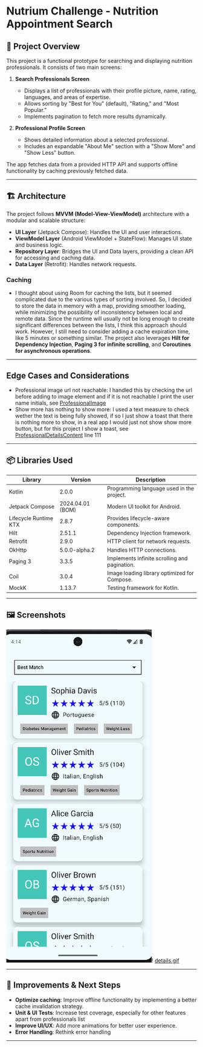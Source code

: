 # Nutrium Challenge - Nutrition Appointment Search

## 📌 Project Overview
This project is a functional prototype for searching and displaying nutrition professionals. It consists of two main screens:

1. **Search Professionals Screen**
    - Displays a list of professionals with their profile picture, name, rating, languages, and areas of expertise.
    - Allows sorting by "Best for You" (default), "Rating," and "Most Popular."
    - Implements pagination to fetch more results dynamically.

2. **Professional Profile Screen**
    - Shows detailed information about a selected professional.
    - Includes an expandable "About Me" section with a "Show More" and "Show Less" button.

The app fetches data from a provided HTTP API and supports offline functionality by caching previously fetched data.

---

## 🏗️ Architecture

The project follows **MVVM (Model-View-ViewModel)** architecture with a modular and scalable structure:

- **UI Layer** (Jetpack Compose): Handles the UI and user interactions.
- **ViewModel Layer** (Android ViewModel + StateFlow): Manages UI state and business logic.
- **Repository Layer**: Bridges the UI and Data layers, providing a clean API for accessing and caching data.
- **Data Layer** (Retrofit): Handles network requests.

### Caching

- I thought about using Room for caching the lists, but it seemed complicated due to the various types of sorting involved. So, I decided to store the data in memory with a map, providing smoother loading, while minimizing the possibility of inconsistency between local and remote data. Since the runtime will usually not be long enough to create significant differences between the lists, I think this approach should work. However, I still need to consider adding a cache expiration time, like 5 minutes or something similar.
The project also leverages **Hilt for Dependency Injection**, **Paging 3 for infinite scrolling**, and **Coroutines for asynchronous operations**.
---

## Edge Cases and Considerations

- Professional image url not reachable: I handled this by checking the url before adding to image element and if it is not reachable I print the user name initials, see [ProfessionalImage](app/src/main/java/io/github/joaogouveia89/nutriumchallengejoaogouveia/core/presentation/components/ProfessionalImage.kt)
- Show more has nothing to show more: I used a text measure to check wether the text is being fully showed, if so I just show a toast that there is nothing more to show, in a real app I would just not show show more button, but for this project I show a toast, see [ProfessionalDetailsContent](app/src/main/java/io/github/joaogouveia89/nutriumchallengejoaogouveia/professionalDetails/presenter/ProfessionalDetailsContent.kt) line 111
---

## 📦 Libraries Used

| Library               | Version          | Description                                   |  
|-----------------------|------------------|-----------------------------------------------|  
| Kotlin                | 2.0.0            | Programming language used in the project.     |  
| Jetpack Compose       | 2024.04.01 (BOM) | Modern UI toolkit for Android.                |  
| Lifecycle Runtime KTX | 2.8.7            | Provides lifecycle-aware components.          |  
| Hilt                  | 2.51.1           | Dependency Injection framework.               |  
| Retrofit              | 2.9.0            | HTTP client for network requests.             |  
| OkHttp                | 5.0.0-alpha.2    | Handles HTTP connections.                     |  
| Paging 3              | 3.3.5            | Implements infinite scrolling and pagination. |  
| Coil                  | 3.0.4            | Image loading library optimized for Compose.  |  
| MockK                 | 1.13.7           | Testing framework for Kotlin.                 |  

---

## 🖼️ Screenshots
![proflist.png](screenshots/proflist.png)! [details.gif](screenshots/details.gif)

---

## 🚀 Improvements & Next Steps

- **Optimize caching**: Improve offline functionality by implementing a better cache invalidation strategy.
- **Unit & UI Tests**: Increase test coverage, especially for other features apart from professionals list
- **Improve UI/UX**: Add more animations for better user experience.
- **Error Handling**: Rethink error handling

---
